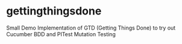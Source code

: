 # gettingthingsdone
Small Demo Implementation of GTD (Getting Things Done) to try out Cucumber BDD and PITest Mutation Testing
